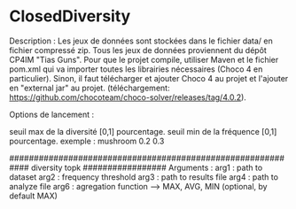 # ClosedDiversity

Description :
Les jeux de données sont stockées dans le fichier data/ en fichier compressé zip. Tous les jeux de données proviennent du dépôt CP4IM "Tias Guns".
Pour que le projet compile, utiliser Maven et le fichier pom.xml qui va importer toutes les librairies nécessaires (Choco 4 en particulier). 
Sinon, il faut télécharger et ajouter Choco 4 au projet et l'ajouter en "external jar" au projet. (téléchargement: https://github.com/chocoteam/choco-solver/releases/tag/4.0.2).


Options de lancement :

seuil max de la diversité [0,1] pourcentage.
seuil min de la fréquence [0,1] pourcentage.
exemple : mushroom 0.2 0.3 


############################################################
diversity topk
#################
Arguments :
	arg1 : path to dataset
	arg2 : frequency threshold
	arg3 : path to results file
	arg4 : path to analyze file
	arg6 : agregation function --> MAX, AVG, MIN (optional, by default MAX)
  
  

